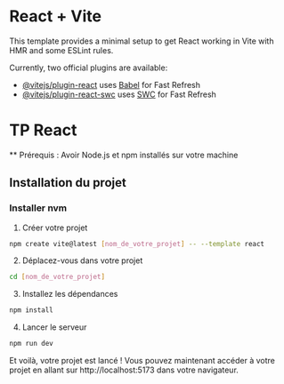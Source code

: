 # React + Vite

This template provides a minimal setup to get React working in Vite with HMR and some ESLint rules.

Currently, two official plugins are available:

- [@vitejs/plugin-react](https://github.com/vitejs/vite-plugin-react/blob/main/packages/plugin-react/README.md) uses [Babel](https://babeljs.io/) for Fast Refresh
- [@vitejs/plugin-react-swc](https://github.com/vitejs/vite-plugin-react-swc) uses [SWC](https://swc.rs/) for Fast Refresh

# TP React

** Prérequis : Avoir Node.js et npm installés sur votre machine

## Installation du projet

### Installer nvm

1) Créer votre projet

``` bash
npm create vite@latest [nom_de_votre_projet] -- --template react
```
2) Déplacez-vous dans votre projet

``` bash
cd [nom_de_votre_projet]
```
3) Installez les dépendances

``` bash
npm install
```
4) Lancer le serveur

``` bash
npm run dev
```

Et voilà, votre projet est lancé !
Vous pouvez maintenant accéder à votre projet en allant sur http://localhost:5173 dans votre navigateur.


